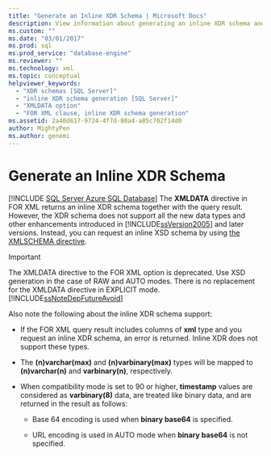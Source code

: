 ```yaml
---
title: "Generate an Inline XDR Schema | Microsoft Docs"
description: View information about generating an inline XDR schema and about the deprecation of the XMLDATA directive in the FOR XML clause.
ms.custom: ""
ms.date: "03/01/2017"
ms.prod: sql
ms.prod_service: "database-engine"
ms.reviewer: ""
ms.technology: xml
ms.topic: conceptual
helpviewer_keywords: 
  - "XDR schemas [SQL Server]"
  - "inline XDR schema generation [SQL Server]"
  - "XMLDATA option"
  - "FOR XML clause, inline XDR schema generation"
ms.assetid: 2a40d617-9724-4f7d-80a4-a85c702f14d0
author: MightyPen
ms.author: genemi
---
```

# Generate an Inline XDR Schema
[!INCLUDE [SQL Server Azure SQL Database](../../includes/applies-to-version/sql-asdb.md)]
  The **XMLDATA** directive in FOR XML returns an inline XDR schema together with the query result. However, the XDR schema does not support all the new data types and other enhancements introduced in [!INCLUDE[ssVersion2005](../../includes/ssversion2005-md.md)] and later versions. Instead, you can request an inline XSD schema by using [the XMLSCHEMA directive](../../relational-databases/xml/generate-an-inline-xsd-schema.md).  
  
> [!IMPORTANT]  
>  The XMLDATA directive to the FOR XML option is deprecated. Use XSD generation in the case of RAW and AUTO modes. There is no replacement for the XMLDATA directive in EXPLICIT mode. [!INCLUDE[ssNoteDepFutureAvoid](../../includes/ssnotedepfutureavoid-md.md)]  
  
 Also note the following about the inline XDR schema support:  
  
-   If the FOR XML query result includes columns of **xml** type and you request an inline XDR schema, an error is returned. Inline XDR does not support these types.  
  
-   The **(n)varchar(max)** and **(n)varbinary(max)** types will be mapped to **(n)varchar(n)** and **varbinary(n)**, respectively.  
  
-   When compatibility mode is set to 90 or higher, **timestamp** values are considered as **varbinary(8)** data, are treated like binary data, and are returned in the result as follows:  
  
    -   Base 64 encoding is used when **binary base64** is specified.  
  
    -   URL encoding is used in AUTO mode when **binary base64** is not specified.  
  
  
